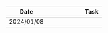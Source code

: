 | Date |  | | | | | | Task |
|------------|--------|--------|--------|--------|--------|--------|------|
| 2024/01/08 |
